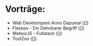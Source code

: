 # Vorträge:

* Web Develompent Anno Dazumal ([])
* Flexbox - Ein Dehnbarer Begriff ([])
* MeteorJS - Fullstack ([])
* ToolZoo ([])